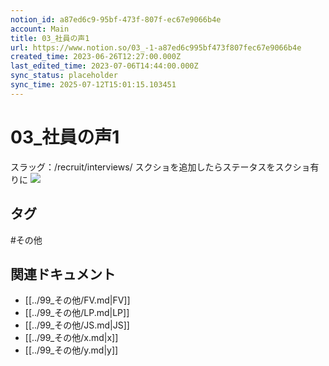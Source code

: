 ```yaml
---
notion_id: a87ed6c9-95bf-473f-807f-ec67e9066b4e
account: Main
title: 03_社員の声1
url: https://www.notion.so/03_-1-a87ed6c995bf473f807fec67e9066b4e
created_time: 2023-06-26T12:27:00.000Z
last_edited_time: 2023-07-06T14:44:00.000Z
sync_status: placeholder
sync_time: 2025-07-12T15:01:15.103451
---
```

# 03_社員の声1

スラッグ：/recruit/interviews/
スクショを追加したらステータスをスクショ有りに
![](https://prod-files-secure.s3.us-west-2.amazonaws.com/736adce6-a3a4-4a64-9f74-d9aa055c96d2/81ec2bc9-0013-4169-a49f-62efc3ec87e3/screencapture-localhost-3000-recruit-interviews-2023-07-06-19_42_06.png?X-Amz-Algorithm=AWS4-HMAC-SHA256&X-Amz-Content-Sha256=UNSIGNED-PAYLOAD&X-Amz-Credential=ASIAZI2LB4663MADNMZR%2F20250719%2Fus-west-2%2Fs3%2Faws4_request&X-Amz-Date=20250719T041233Z&X-Amz-Expires=3600&X-Amz-Security-Token=IQoJb3JpZ2luX2VjEIT%2F%2F%2F%2F%2F%2F%2F%2F%2F%2FwEaCXVzLXdlc3QtMiJIMEYCIQDmuWGF6gESFOqKJCDMOHvoOMlKP2DmfpiMFRhIMDjisAIhAKS8tzfS2VGIALZqTBg%2BZJk6JSY9wNA%2BQxUi7K%2Fm7m%2BVKogECJ3%2F%2F%2F%2F%2F%2F%2F%2F%2F%2FwEQABoMNjM3NDIzMTgzODA1Igybd82kljsb3dnajyEq3AOIfAoRuXx8wN6MFsuY1LU8j%2BormZZyi5okNc38A7QBfSNuFUgEIRevRwhNl3OVQzbO34jqgUj4bjWBBnfUiDzM2Vv25gAR%2FBcy%2FZhRZQrHJIDKRq%2Fh8nbZgCO80Y4cmHwcCbl5ueRu5qLPv9usVzWb5NQksaQRG%2B9KIwIrZMtYrLWPKDWxXWSD1b56t7QT%2B%2BDs2WtSM3LKmqij7DNYa926UNI8lgu8CvtCLHzm5ysqsXJXVP639c8moxGvPObMuwyuY9qadJFJ2176M6oBvCjJThbagCw7wAhDlIE1gGD3QfglWJ0yfp%2F1eEah8rS4utiUaxGPF2se%2Bh9wzejcRmZ%2BoSuXSp3n%2FFmjeOeEjGpgzagTyYjXl2XDG8LV2xETDQbMUvODIBVigNLz7Q8bbop5xOCpkgLw35BQ5mSsvE4O%2B0Q0Ltjf7qTw%2F5C22Fjbkw7s9zrIdVM9B%2B7GyJ2DY3pZ8v0h2ppM2gK%2FQ7MM5s8%2BZ1hyc%2FP29wSnQ15kEfgFCJgZ%2FOW634k%2FVXu3Auxgw0Mizv6PhfEGGkgxnaKPCKHWcdm6YfZUPIftps8mIXWiKYZL6EaQevtMcYAuf6smhNxNaP%2F58fbiMEkORyVqk4CqNX2qeArfpKMh0pf7RzCFq%2BzDBjqkAbOogf%2BKg4YxyxgJ6gIaoe34du5%2B5k013mJ%2Fy5vPCZuCTmylhxBL8PX6T6a1ISraAmsdxVxFDM0NUBSscIAfIFA4%2BvgYYTQOSIsyEB%2F4uRQG7xvfCJWAQx2DnfG6defExi9ctT9vZ5iqROTrHEZftlnLLmBdibsY8wHPOpIFB2mQfN6MFCeZereb%2B4Djukt%2BH5bStU0Ifho%2FPa3KSyFIhIJ7iRFx&X-Amz-Signature=b78734203b7609477f5e5aad69c861be9622b9ba6c2d009d7026e30c4ae7dffd&X-Amz-SignedHeaders=host&x-amz-checksum-mode=ENABLED&x-id=GetObject)

## タグ

#その他 

## 関連ドキュメント

- [[../99_その他/FV.md|FV]]
- [[../99_その他/LP.md|LP]]
- [[../99_その他/JS.md|JS]]
- [[../99_その他/x.md|x]]
- [[../99_その他/y.md|y]]
